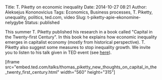 Title: T. Piketty on economic inequality
Date: 2014-10-27 08:21
Author: Aleksejus Kononovicius
Tags: Economics, Business processes, T. Piketty, unequality, politics, ted.com, video
Slug: t-piketty-apie-ekonomine-nelygybe
Status: published

This summer T. Piketty
published his research in a book called "Capital in the Twenty-first
Century". In this book he explains how economic inequality emerges in
capitalist economy (mostly from historical perspective). T. Piketty also
suggest some measures to stop inequality growth. We invite you to listen
to his talk given in TED event (see
[here](http://ideas.ted.com/2014/10/06/thomas-pikettys-capital-in-the-twenty-first-century-explained/)).

\[iframe
src="embed.ted.com/talks/thomas\_piketty\_new\_thoughts\_on\_capital\_in\_the\_twenty\_first\_century.html"
width="560" height="315"\]
